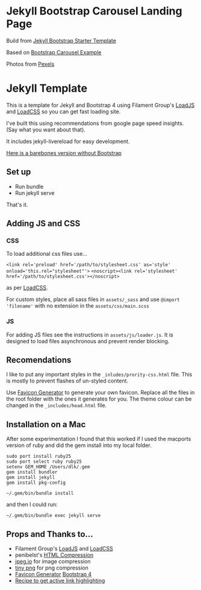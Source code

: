 # Jekyll Bootstrap Carousel Landing Page

Build from [Jekyll Bootstrap Starter Template](https://github.com/thauvette/jekyll-bootstrap-starter-template)

Based on [Bootstrap Carousel Example](https://getbootstrap.com/docs/4.0/examples/carousel/)

Photos from [Pexels](https://www.pexels.com/)

# Jekyll Template

This is a template for Jekyll and Bootstrap 4 using Filament Group's [LoadJS](https://github.com/filamentgroup/loadJSFilament) and
[LoadCSS](https://github.com/filamentgroup/loadCSS) so you can get fast loading site.

I've built this using recommendations from google page speed insights. (Say what you want about that).

It includes jekyll-livereload for easy development.

[Here is a barebones version without Bootstrap](https://github.com/thauvette/jekyll-starter-template)

## Set up
* Run bundle
* Run jekyll serve

That's it.

## Adding JS and CSS
### CSS
To load additional css files use...

`<link rel='preload' href='/path/to/stylesheet.css' as='style' onload='this.rel="stylesheet"'>`
`<noscript><link rel='stylesheet' href='/path/to/stylesheet.css'></noscript>`

as per [LoadCSS](https://github.com/filamentgroup/loadCSS).

For custom styles, place all sass files in `assets/_sass` and use `@import 'filename'` with no extension in the `assets/css/main.scss`

### JS
For adding JS files see the instructions in `assets/js/loader.js`. It is designed to load files asynchronous and prevent render blocking.

## Recomendations

I like to put any important styles in the `_inludes/prority-css.html` file. This is mostly to prevent flashes of un-styled content.  

Use [Favicon Generator](https://realfavicongenerator.net/) to generate your own favicon. Replace all the files in the root folder with the ones it generates for you. The theme colour can be changed in the `_includes/head.html` file.

## Installation on a Mac

After some experimentation I found that this worked if I used the macports version of ruby and did the gem install into my local folder.

```
sudo port install ruby25
sudo port select ruby ruby25
setenv GEM_HOME /Users/dlk/.gem
gem install bundler
gem install jekyll
gem install pkg-config

~/.gem/bin/bundle install
```

and then I could run:

```
~/.gem/bin/bundle exec jekyll serve
```
## Props and Thanks to...
* Filament Group's [LoadJS](https://github.com/filamentgroup/loadJSFilament) and
[LoadCSS](https://github.com/filamentgroup/loadCSS)
* penibelst's [HTML Compression](https://github.com/penibelst/jekyll-compress-html)
* [jpeg.io](https://www.jpeg.io/) for image compression
* [tiny png](https://tinypng.com/) for png compression
* [Favicon Generator](https://realfavicongenerator.net/)
[Bootstrap 4](https://getbootstrap.com/)
* [Recipe to get active link highlighting](https://mycyberuniverse.com/web/jekyll-bootstrap-dynamic-navigation-highlighting-active-element.html)
